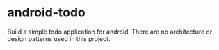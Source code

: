 # android-todo
Build a simple todo application for android. There are no architecture or design patterns used in this project.
